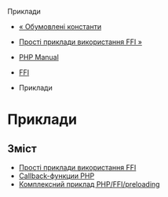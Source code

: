 Приклади

-   [« Обумовлені константи](ffi.constants.md)
    
-   [Прості приклади використання FFI »](ffi.examples-basic.html)
    
-   [PHP Manual](index.md)
    
-   [FFI](book.ffi.md)
    
-   Приклади
    

# Приклади

## Зміст

-   [Прості приклади використання FFI](ffi.examples-basic.html)
-   [Callback-функции PHP](ffi.examples-callback.html)
-   [Комплексний приклад PHP/FFI/preloading](ffi.examples-complete.html)